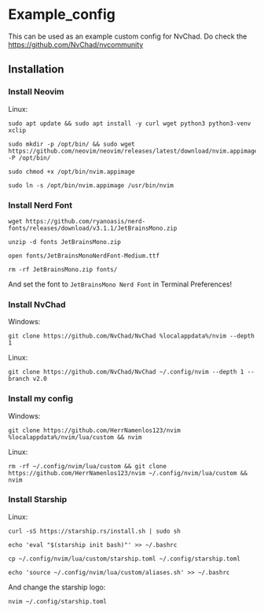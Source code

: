 # Example_config

This can be used as an example custom config for NvChad. Do check the https://github.com/NvChad/nvcommunity

## Installation

### Install Neovim

Linux:
```
sudo apt update && sudo apt install -y curl wget python3 python3-venv xclip
```
```
sudo mkdir -p /opt/bin/ && sudo wget https://github.com/neovim/neovim/releases/latest/download/nvim.appimage -P /opt/bin/
```
```
sudo chmod +x /opt/bin/nvim.appimage
```
```
sudo ln -s /opt/bin/nvim.appimage /usr/bin/nvim
```

### Install Nerd Font

```
wget https://github.com/ryanoasis/nerd-fonts/releases/download/v3.1.1/JetBrainsMono.zip
```
```
unzip -d fonts JetBrainsMono.zip
```
```
open fonts/JetBrainsMonoNerdFont-Medium.ttf
```
```
rm -rf JetBrainsMono.zip fonts/
```

And set the font to `JetBrainsMono Nerd Font` in Terminal Preferences!

### Install NvChad

Windows:   
```
git clone https://github.com/NvChad/NvChad %localappdata%/nvim --depth 1
```
Linux:   
```
git clone https://github.com/NvChad/NvChad ~/.config/nvim --depth 1 --branch v2.0
```

### Install my config

Windows:   
```
git clone https://github.com/HerrNamenlos123/nvim %localappdata%/nvim/lua/custom && nvim
```
Linux:  
```
rm -rf ~/.config/nvim/lua/custom && git clone https://github.com/HerrNamenlos123/nvim ~/.config/nvim/lua/custom && nvim
```

### Install Starship

Linux:
```
curl -sS https://starship.rs/install.sh | sudo sh
```
```
echo 'eval "$(starship init bash)"' >> ~/.bashrc
```
```
cp ~/.config/nvim/lua/custom/starship.toml ~/.config/starship.toml
```
```
echo 'source ~/.config/nvim/lua/custom/aliases.sh' >> ~/.bashrc
```

And change the starship logo:
```
nvim ~/.config/starship.toml
```

